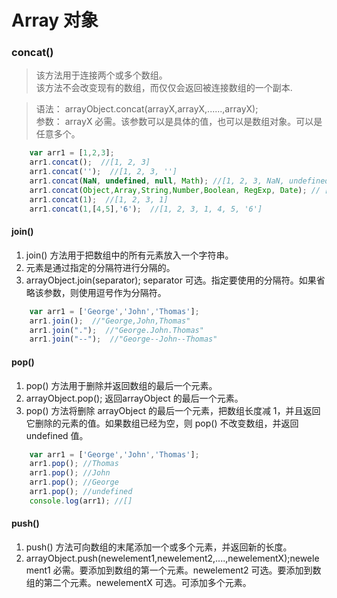 # Array 对象


### concat()
> 该方法用于连接两个或多个数组。  
> 该方法不会改变现有的数组，而仅仅会返回被连接数组的一个副本.  

> 语法： arrayObject.concat(arrayX,arrayX,......,arrayX);  
> 参数： arrayX	必需。该参数可以是具体的值，也可以是数组对象。可以是任意多个。

```javascript
    var arr1 = [1,2,3];
    arr1.concat();  //[1, 2, 3]
    arr1.concat('');  //[1, 2, 3, '']
    arr1.concat(NaN, undefined, null, Math); //[1, 2, 3, NaN, undefined, null, Math]
    arr1.concat(Object,Array,String,Number,Boolean, RegExp, Date); // [1, 2, 3, function, function, function, function, function, function, function]
    arr1.concat(1);  //[1, 2, 3, 1]
    arr1.concat(1,[4,5],'6');  //[1, 2, 3, 1, 4, 5, '6']
```

#### join()

1. join() 方法用于把数组中的所有元素放入一个字符串。
2. 元素是通过指定的分隔符进行分隔的。
3. arrayObject.join(separator); separator	可选。指定要使用的分隔符。如果省略该参数，则使用逗号作为分隔符。

```javascript
    var arr1 = ['George','John','Thomas'];
    arr1.join();  //"George,John,Thomas"
    arr1.join(".");  //"George.John.Thomas"
    arr1.join("--");  //"George--John--Thomas"
```

#### pop()

1. pop() 方法用于删除并返回数组的最后一个元素。
2. arrayObject.pop(); 返回arrayObject 的最后一个元素。
3. pop() 方法将删除 arrayObject 的最后一个元素，把数组长度减 1，并且返回它删除的元素的值。如果数组已经为空，则 pop() 不改变数组，并返回 undefined 值。

```javascript
    var arr1 = ['George','John','Thomas'];
    arr1.pop(); //Thomas
    arr1.pop(); //John
    arr1.pop(); //George
    arr1.pop(); //undefined
    console.log(arr1); //[]
```

#### push()

1. push() 方法可向数组的末尾添加一个或多个元素，并返回新的长度。
2. arrayObject.push(newelement1,newelement2,....,newelementX);newelement1	必需。要添加到数组的第一个元素。newelement2	可选。要添加到数组的第二个元素。newelementX	可选。可添加多个元素。

